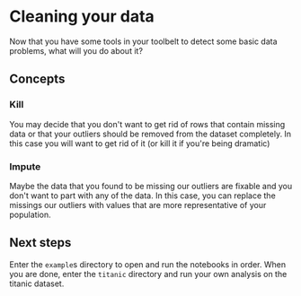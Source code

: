 # Cleaning your data

Now that you have some tools in your toolbelt to detect
some basic data problems, what will you do about it?

## Concepts

### Kill

You may decide that you don't want to get rid of rows that
contain missing data or that your outliers should be removed
from the dataset completely. In this case you will want to
get rid of it (or kill it if you're being dramatic)

### Impute

Maybe the data that you found to be missing our outliers are
fixable and you don't want to part with any of the data. In
this case, you can replace the missings our outliers with
values that are more representative of your population.

## Next steps

Enter the `example`s directory to open and run the notebooks in order. When you are done, enter the `titanic` directory and run your own analysis on the titanic dataset.
